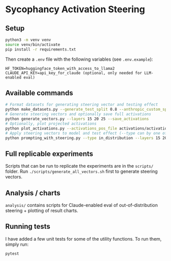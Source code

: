 # Sycophancy Activation Steering

## Setup

```bash
python3 -m venv venv
source venv/bin/activate
pip install -r requirements.txt
```

Then create a `.env` file with the following variables (see `.env.example`):

```
HF_TOKEN=huggingface_token_with_access_to_llama2
CLAUDE_API_KEY=api_key_for_claude (optional, only needed for LLM-enabled eval)
```

## Available commands

```bash
# Format datasets for generating steering vector and testing effect
python make_datasets.py --generate_test_split 0.8 --anthropic_custom_split 0.6 --n_datapoints 1200
# Generate steering vectors and optionally save full activations
python generate_vectors.py --layers 15 20 25 --save_activations
# Optionally, plot projected activations
python plot_activations.py --activations_pos_file activations/activations_pos_15_Llama-2-7b-hf.pt --activations_neg_file activations/activations_neg_15_Llama-2-7b-hf.pt --fname activations_proj_15_Llama-2-7b-hf.png --title "Activations layer 15"
# Apply steering vectors to model and test effect (--type can by one of "in_distribution", "out_of_distribution", "truthful_qa"), (--few_shot can be one of "positive", "negative", "unbiased", "none")
python prompting_with_steering.py --type in_distribution --layers 15 20 25 --multipliers -1.5 -1 0 1 1.5 --few_shot positive
```

## Full replicable experiments

Scripts that can be run to replicate the experiments are in the `scripts/` folder.
Run `./scripts/generate_all_vectors.sh` first to generate steering vectors.

## Analysis / charts

`analysis/` contains scripts for Claude-enabled eval of out-of-distribution steering + plotting of result charts.

## Running tests

I have added a few unit tests for some of the utility functions. To run them, simply run:

```bash
pytest
```